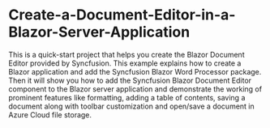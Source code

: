 # Create-a-Document-Editor-in-a-Blazor-Server-Application
This is a quick-start project that helps you create the Blazor Document Editor provided by Syncfusion. This example explains how to create a Blazor application and add the Syncfusion Blazor Word Processor package. Then it will show you how to add the Syncfusion Blazor Document Editor component to the Blazor server application and demonstrate the working of prominent features like formatting, adding a table of contents, saving a document along with toolbar customization and open/save a document in Azure Cloud file storage.
